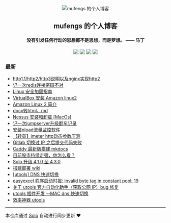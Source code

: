 <p align="center"><img alt="mufengs 的个人博客" src="https://avatars0.githubusercontent.com/u/13534743?s=460&v=4"></p><h2 align="center">
mufengs 的个人博客
</h2>

<h4 align="center">没有引发任何行动的思想都不是思想，而是梦想。 —— 马丁</h4>
<p align="center"><a title="mufengs 的个人博客" target="_blank" href="https://github.com/mufengcoding/solo-blog"><img src="https://img.shields.io/github/last-commit/mufengcoding/solo-blog.svg?style=flat-square&color=FF9900"></a>
<a title="GitHub repo size in bytes" target="_blank" href="https://github.com/mufengcoding/solo-blog"><img src="https://img.shields.io/github/repo-size/mufengcoding/solo-blog.svg?style=flat-square"></a>
<a title="Solo Version" target="_blank" href="https://github.com/88250/solo/releases"><img src="https://img.shields.io/badge/solo-4.3.1-f1e05a.svg?style=flat-square&color=blueviolet"></a>
<a title="Hits" target="_blank" href="https://github.com/88250/hits"><img src="https://hits.b3log.org/mufengcoding/solo-blog.svg"></a></p>

### 最新

* [http1.1/http2/http3说明以及nginx实现http2](https://solo.mufengs.com/articles/2021/03/11/1615442361124.html)
* [记一次redis连接密码不对](https://solo.mufengs.com/articles/2021/03/05/1614935498246.html)
* [Linux 安全加固指南](https://solo.mufengs.com/articles/2021/02/03/1612322532195.html)
* [VirtualBox 安装 Amazon linux2](https://solo.mufengs.com/articles/2021/01/25/1611543785440.html)
* [Amazon Linux 2 简介](https://solo.mufengs.com/articles/2021/01/25/1611543449652.html)
* [docx转html、md](https://solo.mufengs.com/articles/2021/01/15/1610703388385.html)
* [Nessus 安装和卸载 [MacOs]](https://solo.mufengs.com/articles/2020/12/17/1608172560386.html)
* [记一次jumpserver升级翻车记录](https://solo.mufengs.com/articles/2020/12/16/1608087033508.html)
* [安装nload流量监控软件](https://solo.mufengs.com/articles/2020/11/02/1604283049170.html)
* [【转载】jmeter http动态参数压测](https://solo.mufengs.com/articles/2020/10/28/1603878552310.html)
* [Gitlab 切换过 IP 之后提交代码失败](https://solo.mufengs.com/articles/2020/08/21/1597999746497.html)
* [Caddy 最新版搭建 mkdocs](https://solo.mufengs.com/articles/2020/08/19/1597399396508.html)
* [目前股市持续走强，你怎么看？](https://solo.mufengs.com/articles/2020/07/23/1594688885308.html)
* [Solo 升级 4.1.0 至 4.3.0](https://solo.mufengs.com/articles/2020/07/22/1595395784632.html)
* [搭建部署 wiki](https://solo.mufengs.com/articles/2020/07/20/1595206037439.html)
* [[utools] DNS 快速切换](https://solo.mufengs.com/articles/2020/07/11/1594482453605.html)
* [easyexcel 程序启动时报: Invalid byte tag in constant pool: 19](https://solo.mufengs.com/articles/2020/07/09/1594283867824.html)
* [关于 utools 官方自动化助手（获取公网 IP）bug 修复](https://solo.mufengs.com/articles/2020/06/25/1593091067592.html)
* [utools 插件开发 --MAC dns 快速切换](https://solo.mufengs.com/articles/2020/06/15/1592183071520.html)
* [效率神器 utools](https://solo.mufengs.com/articles/2020/06/15/1592183019891.html)



---

本仓库通过 [Solo](https://github.com/88250/solo) 自动进行同步更新 ❤️ 